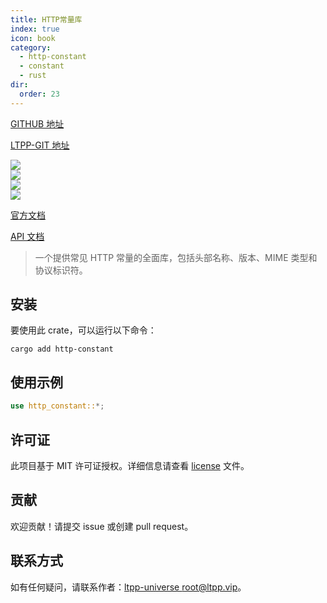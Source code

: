 ```yaml
---
title: HTTP常量库
index: true
icon: book
category:
  - http-constant
  - constant
  - rust
dir:
  order: 23
---
```


[GITHUB 地址](https://github.com/ltpp-universe/http-constant)

[LTPP-GIT 地址](https://jihulab.com/ltpp-universe/http-constant)

<Share colorful />
<Catalog />

[![](https://img.shields.io/crates/v/http-constant.svg)](https://crates.io/crates/http-constant)<br>
[![](https://docs.rs/http-constant/badge.svg)](https://docs.rs/http-constant)<br>
[![](https://img.shields.io/crates/l/http-constant.svg)](./license)<br>
[![](https://github.com/ltpp-universe/http-constant/workflows/Rust/badge.svg)](https://github.com/ltpp-universe/http-constant/actions?query=workflow:Rust)

[官方文档](https://docs.ltpp.vip/HTTP-CONSTANT/)

[API 文档](https://docs.rs/http-constant/latest/http_constant/)

> 一个提供常见 HTTP 常量的全面库，包括头部名称、版本、MIME 类型和协议标识符。

## 安装

要使用此 crate，可以运行以下命令：

```shell
cargo add http-constant
```

## 使用示例

```rust
use http_constant::*;
```

## 许可证

此项目基于 MIT 许可证授权。详细信息请查看 [license](license) 文件。

## 贡献

欢迎贡献！请提交 issue 或创建 pull request。

## 联系方式

如有任何疑问，请联系作者：[ltpp-universe <root@ltpp.vip>](mailto:root@ltpp.vip)。

<Bottom />
